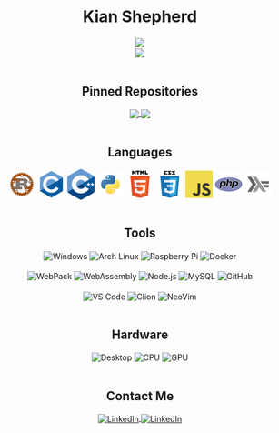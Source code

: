 <div align="center">
   <h1>Kian Shepherd</h1>
   <img align="center" width=400 src="https://github-readme-stats.vercel.app/api?username=KianShepherd&show_icons=true&theme=gruvbox&include_all_commits=true&count_private=true&hide_rank=true&hide=contribs" />
   <br>
<img align="center" width=400 src="https://github-readme-stats.vercel.app/api/top-langs/?username=KianShepherd&layout=compact&theme=gruvbox" />
</div>


<br>

<div align="center">
   <h2>Pinned Repositories</h2>
   <a href="https://github.com/KianShepherd/dusk" target="_blank">
      <img align="center" width=400 src="https://github-readme-stats.vercel.app/api/pin/?username=KianShepherd&repo=dusk&theme=gruvbox" />
   </a>
   <a href="https://github.com/KianShepherd/Rust-Raytracing" target="_blank">
      <img align="center" width=400 src="https://github-readme-stats.vercel.app/api/pin/?username=KianShepherd&repo=Rust-Raytracing&theme=gruvbox" />
   </a>
</div>
 
<br>
 
<div align="center">
   <h2>Languages</h2>
   <img align="center" alt="Rust" width="48px" src="icons/rust.png" />
   <img align="center" alt="C" width="48px" src="icons/c.png" />
   <img align="center" alt="C++" width="48px" src="icons/cpp.png" />
   <img align="center" alt="Python" width="48px" src="https://raw.githubusercontent.com/github/explore/80688e429a7d4ef2fca1e82350fe8e3517d3494d/topics/python/python.png" />
   <img align="center" alt="HTML5" width="48px" src="https://raw.githubusercontent.com/github/explore/80688e429a7d4ef2fca1e82350fe8e3517d3494d/topics/html/html.png" />
   <img align="center" alt="CSS" width="48px" src="https://raw.githubusercontent.com/github/explore/80688e429a7d4ef2fca1e82350fe8e3517d3494d/topics/css/css.png" />
   <img align="center" alt="JavaScript" width="48px" src="https://raw.githubusercontent.com/github/explore/80688e429a7d4ef2fca1e82350fe8e3517d3494d/topics/javascript/javascript.png" />
   <img align="center" alt="Php" width="48px" src="https://raw.githubusercontent.com/github/explore/80688e429a7d4ef2fca1e82350fe8e3517d3494d/topics/php/php.png" />
   <img align="center" alt="Haskell" width="48px" src="https://raw.githubusercontent.com/github/explore/80688e429a7d4ef2fca1e82350fe8e3517d3494d/topics/haskell/haskell.png" />
   
</div>

<br>

<div align="center">
  <h2>Tools</h2>
  <img align="center" alt="Windows" height="26px" src="https://img.shields.io/badge/Windows-0078D6?style=for-the-badge&logo=windows&logoColor=white" />
  <img align="center" alt="Arch Linux" height="26px" src="https://img.shields.io/badge/Arch_Linux-1793D1?style=for-the-badge&logo=arch-linux&logoColor=white" />
  <img align="center" alt="Raspberry Pi" height="26px" src="https://img.shields.io/badge/Raspberry%20Pi-A22846?style=for-the-badge&logo=Raspberry%20Pi&logoColor=white" />
  <img align="center" alt="Docker" height="26px"src="https://img.shields.io/badge/Docker-2CA5E0?style=for-the-badge&logo=docker&logoColor=white" />
  <br>
  <br>
  <img align="center" alt="WebPack" height="26px" src="https://img.shields.io/badge/Webpack-8DD6F9?style=for-the-badge&logo=Webpack&logoColor=white" />
  <img align="center" alt="WebAssembly" height="26px" src="https://img.shields.io/badge/WebAssembly-654FF0?style=for-the-badge&logo=WebAssembly&logoColor=white" />
  <img align="center" alt="Node.js" height="26px" src="https://img.shields.io/badge/Node.js-339933?style=for-the-badge&logo=nodedotjs&logoColor=white" />
  <img align="center" alt="MySQL"  height="26px" src="https://img.shields.io/badge/MySQL-00000F?style=for-the-badge&logo=mysql&logoColor=white" />
  <img align="center" alt="GitHub" height="26px" src="https://img.shields.io/badge/Git-F05032?style=for-the-badge&logo=git&logoColor=white" />
  <br>
  <br>
  <img align="center" alt="VS Code" height="26px" src="https://img.shields.io/badge/Visual_Studio_Code-0078D4?style=for-the-badge&logo=visual%20studio%20code&logoColor=white" />
  <img align="center" alt="Clion" height="26px" src="https://img.shields.io/badge/CLion-000000?style=for-the-badge&logo=clion&logoColor=white" />
  <img align="center" alt="NeoVim" height="26px" src="https://img.shields.io/badge/NeoVim-%2357A143.svg?&style=for-the-badge&logo=neovim&logoColor=white" />
</div>

<br>

<div align="center">
  <h2>Hardware</h2>
  <img align="center" alt="Desktop" height="26px" src="https://img.shields.io/badge/dell-XPS%2012-007DB8?style=for-the-badge&logo=dell&logoColor=white" />
  <img align="center" alt="CPU" height="26px" src="https://img.shields.io/badge/Intel-Core_i7_4th-0071C5?style=for-the-badge&logo=intel&logoColor=white" />
  <img align="center" alt="GPU" height="26px" src="https://img.shields.io/badge/NVIDIA-GTX1060-76B900?style=for-the-badge&logo=nvidia&logoColor=white" />
</div>

<br>

<div align="center">
   <h2>Contact Me</h2>
   <a href="https://www.linkedin.com/in/kian-shepherd/">
      <img align="center" alt="LinkedIn" height="26px" src="https://img.shields.io/badge/LinkedIn-0077B5?style=for-the-badge&logo=linkedin&logoColor=white" />
   </a>
   <a href="mailto:kianshepherd73@gmail.com">
      <img align="center" alt="LinkedIn" height="26px" src="https://img.shields.io/badge/Gmail-D14836?style=for-the-badge&logo=gmail&logoColor=white" />
   </a>
   <br>
</div>







